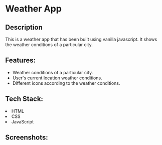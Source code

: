 <h1>Weather App</h1>

<h2>Description</h2>
<p>This is a weather app that has been built using vanilla javascript. It shows the weather conditions of a particular city.</p>

<h2>Features:</h2>
<ul>
<li>Weather conditions of a particular city.</li>
<li>User's current location weather conditions.</li>
<li>Different icons according to the weather conditions.</li>
</ul>

<h2>Tech Stack:</h2>
<li>HTML</li>
<li>CSS</li>
<li>JavaScript</li>

<h2>Screenshots:</h2>
